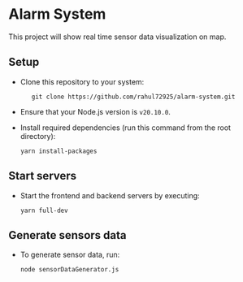 # Alarm System

This project will show real time sensor data visualization on map.

## Setup

- Clone this repository to your system:

  ```
     git clone https://github.com/rahul72925/alarm-system.git
  ```

- Ensure that your Node.js version is `v20.10.0`.
- Install required dependencies (run this command from the root directory):
  ```
  yarn install-packages
  ```

## Start servers

- Start the frontend and backend servers by executing:
  ```
  yarn full-dev
  ```

## Generate sensors data

- To generate sensor data, run:
  ```
  node sensorDataGenerator.js
  ```
